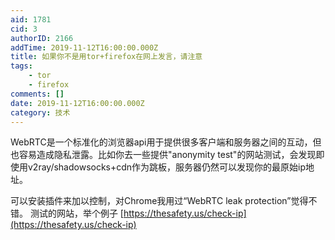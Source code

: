 ```yaml
---
aid: 1781
cid: 3
authorID: 2166
addTime: 2019-11-12T16:00:00.000Z
title: 如果你不是用tor+firefox在网上发言，请注意
tags:
    - tor
    - firefox
comments: []
date: 2019-11-12T16:00:00.000Z
category: 技术
---
```


WebRTC是一个标准化的浏览器api用于提供很多客户端和服务器之间的互动，但也容易造成隐私泄露。比如你去一些提供"anonymity test"的网站测试，会发现即使用v2ray/shadowsocks+cdn作为跳板，服务器仍然可以发现你的最原始ip地址。

可以安装插件来加以控制，对Chrome我用过“WebRTC leak protection”觉得不错。 测试的网站，举个例子 [https://thesafety.us/check-ip](https://thesafety.us/check-ip)
